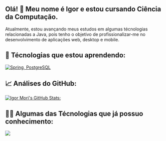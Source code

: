 ## Olá! 👋 Meu nome é Igor e estou cursando Ciência da Computação.

Atualmente, estou avançando meus estudos em algumas técnologias relacionadas a Java, pois tenho o
objetivo de profissionalizar-me no desenvolvimento de aplicações web, desktop e mobile.

## 📝 Técnologias que estou aprendendo:
[![Spring, PostgreSQL](https://skillicons.dev/icons?i=spring,vue,postgresql)](https://skillicons.dev)


## 📈 Análises do GitHub:

[![Igor Mori's GitHub Stats:](https://github-readme-stats.vercel.app/api?username=IgorHenM&show_icons=true&theme=transparent)](https://github.com/anuraghazra/github-readme-stats)
<br>
## 👨‍💻 Algumas das Técnologias que já possuo conhecimento:

<a href="https://skillicons.dev">
    <p>
        <img src="https://skillicons.dev/icons?i=spring,vue,html,css,js,java,maven,mysql,postgresql">
    </p>
</a>
